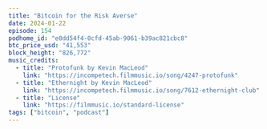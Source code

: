 ```yaml
---
title: "Bitcoin for the Risk Averse"
date: 2024-01-22
episode: 154
podhome_id: "e0dd54f4-0cfd-45ab-9061-b39ac821cbc8"
btc_price_usd: "41,553"
block_height: "826,772"
music_credits:
  - title: "Protofunk by Kevin MacLeod"
    link: "https://incompetech.filmmusic.io/song/4247-protofunk"
  - title: "Ethernight by Kevin MacLeod"
    link: "https://incompetech.filmmusic.io/song/7612-ethernight-club"
  - title: "License"
    link: "https://filmmusic.io/standard-license"
tags: ["bitcoin", "podcast"]
---
```

